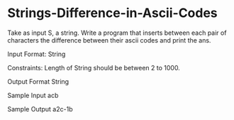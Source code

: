 # Strings-Difference-in-Ascii-Codes

Take as input S, a string. Write a program that inserts between each pair of characters the difference between their ascii codes and print the ans.

Input Format:
String

Constraints:
Length of String should be between 2 to 1000.

Output Format
String

Sample Input
acb

Sample Output
a2c-1b
